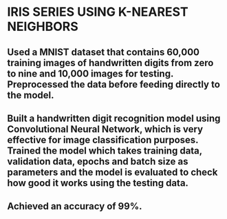 # IRIS SERIES USING K-NEAREST NEIGHBORS
## Used a MNIST dataset that contains 60,000 training images of handwritten digits from zero to nine and 10,000 images for testing. Preprocessed the data before feeding directly to the model.
## Built a handwritten digit recognition model using Convolutional Neural Network, which is very effective for image classification purposes. Trained the model which takes training data, validation data, epochs and batch size as parameters and the model is evaluated to check how good it works using the testing data. 
## Achieved an accuracy of 99%.
